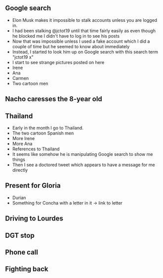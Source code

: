 ## Google search

- Elon Musk makes it impossible to stalk accounts unless you are logged in.
- I had been stalking @jctot19 until that time fairly easily as even though he blocked me I didn't have to log in to see his posts
- Now that was impossible unless I used a fake account which I did a couple of time but he seemed to know about immediately
- Instead, I started to look him up on Google search with this search term "jctot19 x"
- I start to see strange pictures posted on here 
- Irene
- Ana
- Carmen
- Two cartoon men

## Nacho caresses the 8-year old



## Thailand

- Early in the month I go to Thailand.
- The two cartoon Spanish men
- More Irene
- More Ana
- References to Thailand
- It seems like somehow he is manipulating Google search to show me things
- Then I see a doctored tweet which appears to have a message for me directly

## Present for Gloria

- Durian
- Something for Concha with a letter in it -> link to letter

## Driving to Lourdes


## DGT stop


## Phone call


## Fighting back
